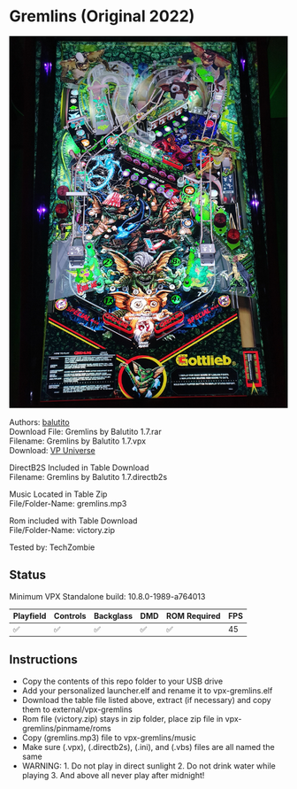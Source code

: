 # Gremlins (Original 2022)

![Table Preview](../../images/vpx-gremlins.jpg)

Authors: [balutito](https://vpuniverse.com/profile/36070-balutito/)  
Download File: Gremlins by Balutito 1.7.rar  
Filename: Gremlins by Balutito 1.7.vpx  
Download: [VP Universe](https://vpuniverse.com/files/file/10546-gremlins-by-balutito)

DirectB2S Included in Table Download  
Filename: Gremlins by Balutito 1.7.directb2s

Music Located in Table Zip  
File/Folder-Name: gremlins.mp3

Rom included with Table Download  
File/Folder-Name: victory.zip

Tested by: TechZombie

## Status 

Minimum VPX Standalone build: 10.8.0-1989-a764013

| Playfield | Controls | Backglass | DMD | ROM Required | FPS | 
|-----------|----------|-----------|-----|--------------|-----|
| :white_check_mark: | :white_check_mark: | :white_check_mark: | :white_check_mark: | :white_check_mark: | 45 |

## Instructions

- Copy the contents of this repo folder to your USB drive
- Add your personalized launcher.elf and rename it to vpx-gremlins.elf
- Download the table file listed above, extract (if necessary) and copy them to external/vpx-gremlins
- Rom file (victory.zip) stays in zip folder, place zip file in vpx-gremlins/pinmame/roms
- Copy (gremlins.mp3) file to vpx-gremlins/music
- Make sure (.vpx), (.directb2s), (.ini), and (.vbs) files are all named the same
- WARNING: 1. Do not play in direct sunlight 2. Do not drink water while playing 3. And above all never play after midnight!

